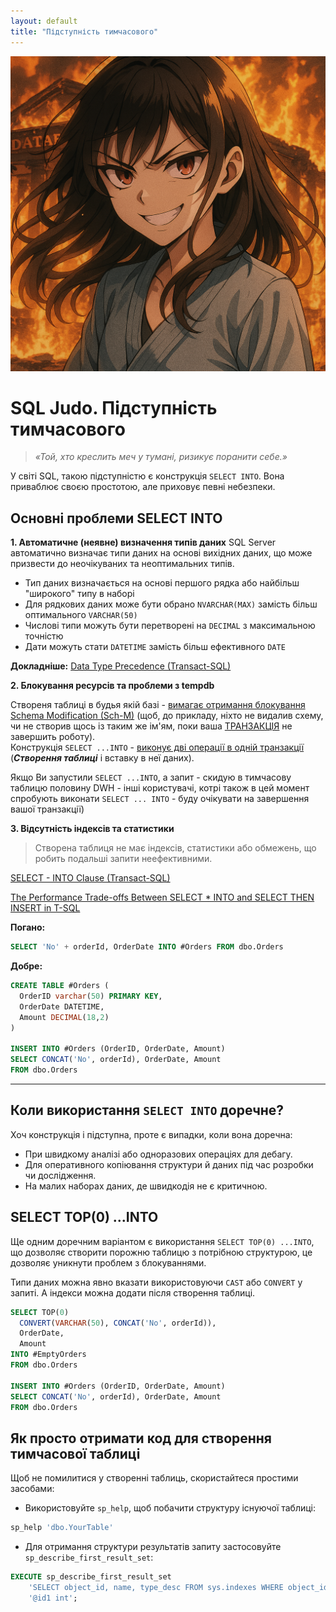 ```yaml
---
layout: default
title: "Підступність тимчасового"
---
```

![pitfalls](pitfalls.png)

# SQL Judo. Підступність тимчасового

> *«Той, хто креслить меч у тумані, ризикує поранити себе.»*


У світі SQL, такою підступністю є конструкція `SELECT INTO`. Вона приваблює своєю простотою, але приховує певні небезпеки.

## Основні проблеми SELECT INTO

**1. Автоматичне (неявне) визначення типів даних**
SQL Server автоматично визначає типи даних на основі вихідних даних, що може призвести до неочікуваних та неоптимальних типів.
- Тип даних визначається на основі першого рядка або найбільш "широкого" типу в наборі
- Для рядкових даних може бути обрано `NVARCHAR(MAX)` замість більш оптимального `VARCHAR(50)`
- Числові типи можуть бути перетворені на `DECIMAL` з максимальною точністю
- Дати можуть стати `DATETIME` замість більш ефективного `DATE`

**Докладніше:** [Data Type Precedence (Transact-SQL)](https://docs.microsoft.com/en-us/sql/t-sql/data-types/data-type-precedence-transact-sql)

**2. Блокування ресурсів та проблеми з tempdb**

Створеня таблиці в будья якій базі - [вимагає отримання блокування Schema Modification (Sch-M)](https://learn.microsoft.com/en-us/sql/relational-databases/sql-server-transaction-locking-and-row-versioning-guide?view=sql-server-ver17#schema) 
(щоб, до прикладу, ніхто не видалив схему, чи не створив щось із таким же ім'ям, поки ваша [ТРАНЗАКЦІЯ](https://learn.microsoft.com/en-us/sql/relational-databases/sql-server-transaction-locking-and-row-versioning-guide?view=sql-server-ver17#schema) не завершить роботу).  
Конструкція `SELECT ...INTO`  - [виконує дві операції в одній транзакції](https://learn.microsoft.com/en-us/sql/t-sql/queries/select-into-clause-transact-sql?view=sql-server-ver17#remarks) (_**Створення таблиці**_ і вставку в неї даних). 

Якщо Ви запустили `SELECT ...INTO`, а запит - скидую в тимчасову таблицю половину DWH - інші користувачі, котрі також в цей момент спробують виконати `SELECT ... INTO` - буду очікувати на завершення вашої транзакції)


**3. Відсутність індексів та статистики**
> Створена таблиця не має індексів, статистики або обмежень, що робить подальші запити неефективними.


[SELECT - INTO Clause (Transact-SQL)](https://learn.microsoft.com/sql/t-sql/queries/select-into-clause-transact-sql?view=sql-server-ver16)

[The Performance Trade-offs Between SELECT * INTO and SELECT THEN INSERT in T-SQL](https://thedbahub.com/the-performance-trade-offs-between-select-into-and-select-then-insert-in-t-sql/)

**Погано:**

```sql
SELECT 'No' + orderId, OrderDate INTO #Orders FROM dbo.Orders
```

**Добре:**

```sql
CREATE TABLE #Orders (
  OrderID varchar(50) PRIMARY KEY,
  OrderDate DATETIME,
  Amount DECIMAL(18,2)
)

INSERT INTO #Orders (OrderID, OrderDate, Amount)
SELECT CONCAT('No', orderId), OrderDate, Amount
FROM dbo.Orders
```

---

## Коли використання `SELECT INTO` доречне?

Хоч конструкція і підступна, проте є випадки, коли вона доречна:

* При швидкому аналізі або одноразових операціях для дебагу.
* Для оперативного копіювання структури й даних під час розробки чи дослідження.
* На малих наборах даних, де швидкодія не є критичною.

## SELECT TOP(0) ...INTO
Ще одним доречним варіантом є використання `SELECT TOP(0) ...INTO`, що дозволяє створити порожню таблицю з потрібною структурою, це дозволяє уникнути проблем з блокуваннями.

Типи даних можна явно вказати використовуючи `CAST` або `CONVERT` у запиті.
А індекси можна додати після створення таблиці.

```sql
SELECT TOP(0) 
  CONVERT(VARCHAR(50), CONCAT('No', orderId)), 
  OrderDate, 
  Amount
INTO #EmptyOrders
FROM dbo.Orders

INSERT INTO #Orders (OrderID, OrderDate, Amount)
SELECT CONCAT('No', orderId), OrderDate, Amount
FROM dbo.Orders
```

## Як просто отримати код для створення тимчасової таблиці

Щоб не помилитися у створенні таблиць, скористайтеся простими засобами:

* Використовуйте `sp_help`, щоб побачити структуру існуючої таблиці:

```sql
sp_help 'dbo.YourTable'
```

* Для отримання структури результатів запиту застосовуйте `sp_describe_first_result_set`:

```sql
EXECUTE sp_describe_first_result_set
    'SELECT object_id, name, type_desc FROM sys.indexes WHERE object_id = @id1',
    '@id1 int';
```
